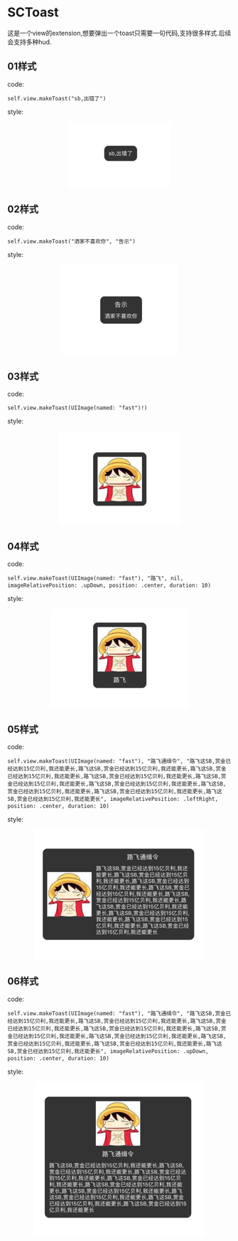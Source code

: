 # SCToast
这是一个view的extension,想要弹出一个toast只需要一句代码,支持很多样式.后续会支持多种hud.

## 01样式
code:
```
self.view.makeToast("sb,出错了")
```
style:

<div align=center><img src="./images/01.png" alt="图1" title="图1"/></div>

## 02样式
code:
```
self.view.makeToast("洒家不喜欢你", "告示")
```
style:

<div align=center><img src="./images/02.png" alt="图2" title="图2"/></div>

## 03样式
code:
```
self.view.makeToast(UIImage(named: "fast")!)
```
style:

<div align=center><img src="./images/03.png" alt="图3" title="图3"/></div>

## 04样式
code:
```
self.view.makeToast(UIImage(named: "fast"), "路飞", nil, imageRelativePosition: .upDown, position: .center, duration: 10)
```
style:

<div align=center><img src="./images/04.png" alt="图4" title="图4"/></div>

## 05样式
code:
```
self.view.makeToast(UIImage(named: "fast"), "路飞通缉令", "路飞这SB,赏金已经达到15亿贝利,我还能更长,路飞这SB,赏金已经达到15亿贝利,我还能更长,路飞这SB,赏金已经达到15亿贝利,我还能更长,路飞这SB,赏金已经达到15亿贝利,我还能更长,路飞这SB,赏金已经达到15亿贝利,我还能更长,路飞这SB,赏金已经达到15亿贝利,我还能更长,路飞这SB,赏金已经达到15亿贝利,我还能更长,路飞这SB,赏金已经达到15亿贝利,我还能更长,路飞这SB,赏金已经达到15亿贝利,我还能更长", imageRelativePosition: .leftRight, position: .center, duration: 10)
```
style:

<div align=center><img src="./images/05.png" alt="图5" title="图5"/></div>

## 06样式
code:
```
self.view.makeToast(UIImage(named: "fast"), "路飞通缉令", "路飞这SB,赏金已经达到15亿贝利,我还能更长,路飞这SB,赏金已经达到15亿贝利,我还能更长,路飞这SB,赏金已经达到15亿贝利,我还能更长,路飞这SB,赏金已经达到15亿贝利,我还能更长,路飞这SB,赏金已经达到15亿贝利,我还能更长,路飞这SB,赏金已经达到15亿贝利,我还能更长,路飞这SB,赏金已经达到15亿贝利,我还能更长,路飞这SB,赏金已经达到15亿贝利,我还能更长,路飞这SB,赏金已经达到15亿贝利,我还能更长", imageRelativePosition: .upDown, position: .center, duration: 10)
```
style:

<div align=center><img src="./images/06.png" alt="图6" title="图6"/></div>

